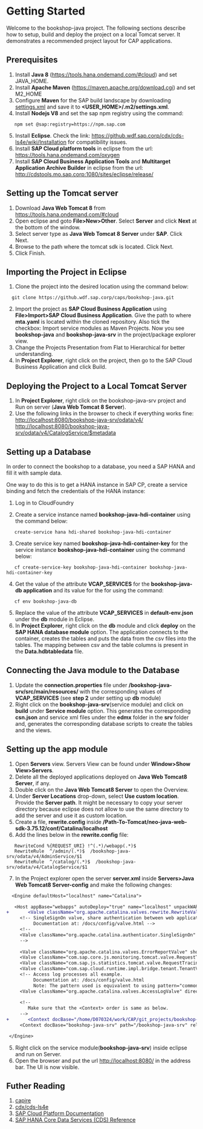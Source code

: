 # Getting Started

Welcome to the bookshop-java project. The following sections describe how to setup, build and deploy the project on a local Tomcat server. It demonstrates a recommended project layout for CAP applications.

## Prerequisites 
1.  Install **Java 8** (<https://tools.hana.ondemand.com/#cloud>) and set JAVA_HOME. 
2.  Install **Apache Maven** (<https://maven.apache.org/download.cgi>) and set M2_HOME
3.  Configure **Maven** for the SAP build landscape by downloading [settings.xml](http://nexus.wdf.sap.corp:8081/nexus/service/local/templates/settings/LeanDI/content) and save it to **<USER_HOME>/.m2/settings.xml**.
4.  Install **Nodejs V8** and set the sap npm registry using the command: 
 ```
    npm set @sap:registry=https://npm.sap.com
 ```
5.  Install **Eclipse**. Check the link: <https://github.wdf.sap.corp/cdx/cds-ls4e/wiki/Installation> for compatibility issues.
6.  Install **SAP Cloud platform tools** in eclipse from the url: <https://tools.hana.ondemand.com/oxygen>
7.  Install **SAP Cloud Business Application Tools** and  **Multitarget Application Archive Builder** in eclipse from the url: <http://cdstools.mo.sap.corp:1080/sites/eclipse/release/>

## Setting up the Tomcat server
1.  Download **Java Web Tomcat 8** from <https://tools.hana.ondemand.com/#cloud>
2.  Open eclipse and goto **File>New>Other**. Select **Server** and click **Next** at the bottom of the window.
3.  Select server type as **Java Web Tomcat 8 Server** under **SAP**. Click Next.
4.  Browse to the path where the tomcat sdk is located. Click Next.
5.  Click Finish.

## Importing the Project in Eclipse
1.  Clone the project into the desired location using the command below: 
```
  git clone https://github.wdf.sap.corp/caps/bookshop-java.git
```
2.  Import the project as **SAP Cloud Business Application** using **File>Import>SAP Cloud Business Application**. Give the path to where **mta.yaml** is located within the cloned repository. Also tick the checkbox: Import service modules as Maven Projects. 
Now you see **bookshop-java** and **bookshop-java-srv** in the project/package explorer view.
3.  Change the Projects Presentation from Flat to Hierarchical for better understanding.
4.  In **Project Explorer**, right click on the project, then go to the SAP Cloud Business Application and click Build.

## Deploying the Project to a Local Tomcat Server
1.  In **Project Explorer**, right click on the bookshop-java-srv project and Run on server (**Java Web Tomcat 8 Server**).
2.  Use the following links in the browser to check if everything works fine: \
  <http://localhost:8080/bookshop-java-srv/odata/v4/> \
  <http://localhost:8080/bookshop-java-srv/odata/v4/CatalogService/$metadata>

## Setting up a Database

In order to connect the bookshop to a database, you need a SAP HANA and fill it with sample data. 

One way to do this is to get a HANA instance in SAP CP, create a service binding and fetch the credentials of the HANA instance:

1. Log in to CloudFoundry

2.  Create a service instance named **bookshop-java-hdi-container** using the command below:
```
   create-service hana hdi-shared bookshop-java-hdi-container  
```
3.  Create service key named **bookshop-java-hdi-container-key** for the service instance **bookshop-java-hdi-container** using the command below:
```
   cf create-service-key bookshop-java-hdi-container bookshop-java-hdi-container-key   
```
4.  Get the value of the attribute **VCAP_SERVICES** for the **bookshop-java-db application** and its value for the for using the command:
```
   cf env bookshop-java-db   
```
5.  Replace the value of the attribute **VCAP_SERVICES** in **default-env.json** under the **db** module in Eclipse.
6.  In **Project Explorer**, right click on the **db** module and click **deploy** on the **SAP HANA database module** option. 
The application connects to the container, creates the tables and puts the data from the csv files into the tables. 
The mapping between csv and the table columns is present in the **Data.hdbtabledata** file.

## Connecting the Java module to the Database
1.  Update the **connection.properties** file under **/bookshop-java-srv/src/main/resources/**
with the corresponding values of **VCAP_SERVICES** (see **step 2** under setting up **db** module)
2.  Right click on the **bookshop-java-srv**(service module) and click on **build** under **Service module** option.
This generates the corresponding **csn.json** and service xml files under the **edmx** folder in the **srv** folder and, generates the corresponding database scripts to create the tables and the views.

## Setting up the app module
1.  Open **Servers** view. Servers View can be found under **Window>Show View>Servers**.
2.  Delete all the deployed applications deployed on **Java Web Tomcat8 Server**, if any.
3.  Double click on the **Java Web Tomcat8 Server** to open the Overview.
4.  Under **Server Locations** drop-down, select **Use custom location**. Provide the **Server path**. It might be necessary to copy your server directory because eclipse does not allow to use the same directory to add the server and use it as custom location.
5.  Create a file, **rewrite.config** inside **/Path-To-Tomcat/neo-java-web-sdk-3.75.12/conf/Catalina/localhost**
6.  Add the lines below in the **rewrite.config** file: 

```
   RewriteCond %{REQUEST_URI} !^(.*)/webapp(.*)$ 
   RewriteRule  ^/admin/(.*)$  /bookshop-java-srv/odata/v4/AdminService/$1
   RewriteRule  ^/catalog/(.*)$  /bookshop-java-srv/odata/v4/CatalogService/$1
```

7.  In the Project explorer open the server **server.xml** inside **Servers>Java Web Tomcat8 Server-config** and make the following changes:

   ```diff
     <Engine defaultHost="localhost" name="Catalina">

      <Host appBase="webapps" autoDeploy="true" name="localhost" unpackWARs="true">
+       <Valve className="org.apache.catalina.valves.rewrite.RewriteValve"/>
        <!-- SingleSignOn valve, share authentication between web applications
             Documentation at: /docs/config/valve.html -->
        <!--
        <Valve className="org.apache.catalina.authenticator.SingleSignOn" />
        -->
        
        <Valve className="org.apache.catalina.valves.ErrorReportValve" showServerInfo="false"/>
        <Valve className="com.sap.core.js.monitoring.tomcat.valve.RequestTracingValve"/>
        <Valve className="com.sap.js.statistics.tomcat.valve.RequestTracingValve"/>
        <Valve className="com.sap.cloud.runtime.impl.bridge.tenant.TenantValveWrapper"/>
        <!-- Access log processes all example.
             Documentation at: /docs/config/valve.html
             Note: The pattern used is equivalent to using pattern="common" -->
        <Valve className="org.apache.catalina.valves.AccessLogValve" directory="log" pattern="%h %l %u %t &quot;%r&quot; %s %b" prefix="localhost_access_log." suffix=".txt"/>
        
        <!-- 
           Make sure that the <Context> order is same as below.
        -->
+       <Context docBase="/home/D070324/work/CAP/git_projects/bookshop-java/node_modules/@sap/capm-samples-bookshop/app/" path=""/>
        <Context docBase="bookshop-java-srv" path="/bookshop-java-srv" reloadable="true" source="org.eclipse.jst.jee.server:bookshop-java-srv"/></Host>
  
    </Engine>
```
5.  Right click on the service module(**bookshop-java-srv**) inside eclipse and run on Server.
6.  Open the browser and put the url <http://localhost:8080/> in the address bar. The UI is now visible.

## Futher Reading
1. [capire](https://github.wdf.sap.corp/pages/cap/)
2. [cdx/cds-ls4e](https://github.wdf.sap.corp/cdx/cds-ls4e/wiki)
3. [SAP Cloud Platform Documentation](https://help.sap.com/viewer/65de2977205c403bbc107264b8eccf4b/Cloud/en-US/00823f91779d4d42aa29a498e0535cdf.html) 
4. [SAP HANA Core Data Services (CDS) Reference](https://help.sap.com/viewer/09b6623836854766b682356393c6c416/2.0.02/en-US)

